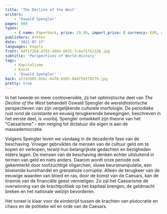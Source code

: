 ```yaml
---
title: 'The Decline of the West'
writers:
    - 'Oswald Spengler'
pages: 680
types:
    - { name: Paperback, price: 29.99, import_price: { currency: EUR, amount: 23.6 }, isbn: 978-1-915755-23-0 }
publishers: Arktos
date: '2021-07-17'
languages: Engels
front: 6df172b8-d755-498d-8935-7c8e75fb2328.jpg
subtitle: 'Perspectives of World-History'
tags:
    - Kapitalisme
    - Kunst
    - 'Oswald Spengler'
back: af243985-056c-4af8-b505-864f59279279.jpg
pretty: true
---
```


In het tweede en meer controversiële, zij het optimistische deel van *The Decline of the West* behandelt Oswald Spengler de wereldhistorische perspectieven van zijn vergelijkende culturele morfologie. De periodieke rust rond de constante en eeuwig terugkerende bewegingen, beschreven in het eerste deel, is voorbij. Spengler ontwikkelt zijn theorie van het "Caesarisme" - een neiging tot dictatuur die eigen is aan de massademocratie.

Volgens Spengler leven we vandaag in de decadente fase van de beschaving. Vroeger gebruikten de mensen van de cultuur geld om te kopen en verkopen, terwijl hun belangrijkste gedachten en bezigheden elders lagen. De mensen van de beschaving denken echter uitsluitend in termen van geld en niets anders. Daarom wordt onze periode ook gekenmerkt door roofzuchtige oligarchen, sluwe beursmanipulatie, een bloeiende kunsthandel en grenzeloze corruptie. Alleen de terugkeer van de eeuwige waarden van bloed en ras, door de komst van de Caesars, kan de tirannie van de financiële geest vernietigen. Zo zal het Caesarisme de overwinning van de krachtpolitiek op het kapitaal brengen, de geldmacht breken en het nationale welzijn bevorderen.

Het toneel is klaar voor de eindstrijd tussen de krachten van plutocratie en chaos en de politieke wil en orde van de Caesars.
